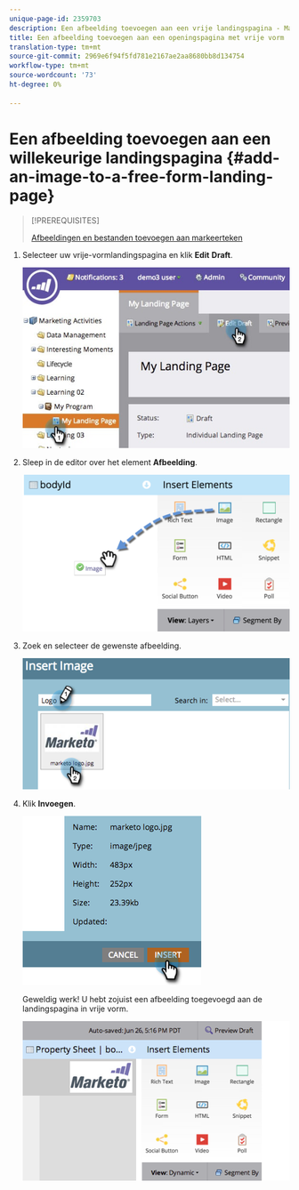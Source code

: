 ```yaml
---
unique-page-id: 2359703
description: Een afbeelding toevoegen aan een vrije landingspagina - Marketo Docs - Productdocumentatie
title: Een afbeelding toevoegen aan een openingspagina met vrije vorm
translation-type: tm+mt
source-git-commit: 2969e6f94f5fd781e2167ae2aa8680bb8d134754
workflow-type: tm+mt
source-wordcount: '73'
ht-degree: 0%

---
```



# Een afbeelding toevoegen aan een willekeurige landingspagina {#add-an-image-to-a-free-form-landing-page}

>[!PREREQUISITES]
>
>[Afbeeldingen en bestanden toevoegen aan markeerteken](/help/marketo/product-docs/demand-generation/images-and-files/add-images-and-files-to-marketo.md)

1. Selecteer uw vrije-vormlandingspagina en klik **Edit** **Draft**.

   ![](assets/landingpageeditdraft.jpg)

1. Sleep in de editor over het element **Afbeelding**.

   ![](assets/image2015-5-21-15-3a38-3a58.png)

1. Zoek en selecteer de gewenste afbeelding.

   ![](assets/image2014-9-16-14-3a35-3a59.png)

1. Klik **Invoegen**.

   ![](assets/image2014-9-16-15-3a3-3a48.png)

   Geweldig werk! U hebt zojuist een afbeelding toegevoegd aan de landingspagina in vrije vorm.

   ![](assets/image2015-5-21-15-3a40-3a11.png)

